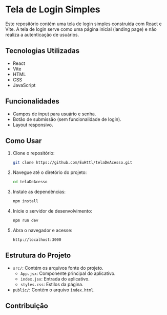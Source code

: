 # Tela de Login Simples

Este repositório contém uma tela de login simples construída com React e Vite. A tela de login serve como uma página inicial (landing page) e não realiza a autenticação de usuários.

## Tecnologias Utilizadas

- React
- Vite
- HTML
- CSS
- JavaScript

## Funcionalidades

- Campos de input para usuário e senha.
- Botão de submissão (sem funcionalidade de login).
- Layout responsivo.

## Como Usar

1. Clone o repositório:
    ```bash
    git clone https://github.com/EuHttl/telaDeAcesso.git
    ```

2. Navegue até o diretório do projeto:
    ```bash
    cd telaDeAcesso
    ```

3. Instale as dependências:
    ```bash
    npm install
    ```

4. Inicie o servidor de desenvolvimento:
    ```bash
    npm run dev
    ```

5. Abra o navegador e acesse:
    ```
    http://localhost:3000
    ```

## Estrutura do Projeto

- `src/`: Contém os arquivos fonte do projeto.
  - `App.jsx`: Componente principal do aplicativo.
  - `index.jsx`: Entrada do aplicativo.
  - `styles.css`: Estilos da página.
- `public/`: Contém o arquivo `index.html`.

## Contribuição

